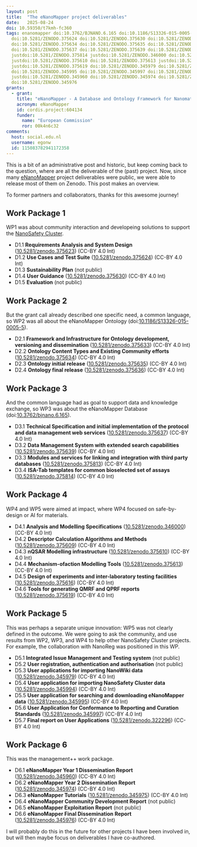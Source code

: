 ```yaml
---
layout: post
title:  "The eNanoMapper project deliverables"
date:   2025-08-24
doi: 10.59350/t7kmh-fc360
tags: enanomapper doi:10.3762/BJNANO.6.165 doi:10.1186/S13326-015-0005-5 doi:10.5281/ZENODO.375623
  doi:10.5281/ZENODO.375624 doi:10.5281/ZENODO.375630 doi:10.5281/ZENODO.375633
  doi:10.5281/ZENODO.375634 doi:10.5281/ZENODO.375635 doi:10.5281/ZENODO.375636
  doi:10.5281/ZENODO.375637 doi:10.5281/ZENODO.375639 doi:10.5281/ZENODO.375813
  justdoi:10.5281/ZENODO.375814 justdoi:10.5281/ZENODO.346000 doi:10.5281/ZENODO.375609
  justdoi:10.5281/ZENODO.375610 doi:10.5281/ZENODO.375613 justdoi:10.5281/ZENODO.375616
  justdoi:10.5281/ZENODO.375619 doi:10.5281/ZENODO.345979 doi:10.5281/ZENODO.345994
  doi:10.5281/ZENODO.345995 doi:10.5281/ZENODO.345997 doi:10.5281/ZENODO.322296
  justdoi:10.5281/ZENODO.345960 doi:10.5281/ZENODO.345974 doi:10.5281/ZENODO.345975
  doi:10.5281/ZENODO.345976
grants:
  - grant:
    title: "eNanoMapper - A Database and Ontology Framework for Nanomaterials Design and Safety Assessment"
    acronym: eNanoMapper
    id: cordis.project:604134
    funder:
      name: "European Commission"
      ror: 00k4n6c32
comments:
  host: social.edu.nl
  username: egonw
  id: 115083782941172358
---
```


This is a bit of an administrative post and historic, but keep coming back to the question, where are all the deliverable
of the (past) project. Now, since many [eNanoMapper](https://chem-bla-ics.linkedchemistry.info/tag/enanomapper) project
deliverables were public, we were able to release most of them on Zenodo. This post makes an overview.

To former partners and collaborators, thanks for this awesome journey!

## Work Package 1

WP1 was about community interaction and developeing solutions to support the [NanoSafety Cluster](https://www.nanosafetycluster.eu/).

* D1.1 **Requirements Analysis and System Design** ([10.5281/zenodo.375623](https://zenodo.org/record/375623)) (CC-BY 4.0 Int)
* D1.2 **Use Cases and Test Suite** ([10.5281/zenodo.375624](https://zenodo.org/record/375624)) (CC-BY 4.0 Int)
* D1.3 **Sustainability Plan** (not public)
* D1.4 **User Guidance** ([10.5281/zenodo.375630](https://zenodo.org/record/375630)) (CC-BY 4.0 Int)
* D1.5 **Evaluation** (not public)

## Work Package 2

But the grant call already described one specific need, a common language, so WP2 was all about the eNanoMapper Ontology (doi:[10.1186/S13326-015-0005-5](https://doi.org/10.1186/S13326-015-0005-5)).

* D2.1 **Framework and Infrastructure for Ontology development, versioning and dissemination** ([10.5281/zenodo.375633](https://zenodo.org/record/375633)) (CC-BY 4.0 Int)
* D2.2 **Ontology Content Types and Existing Community efforts** ([10.5281/zenodo.375634](https://zenodo.org/record/375634)) (CC-BY 4.0 Int)
* D2.3 **Ontology initial release** ([10.5281/zenodo.375635](https://zenodo.org/record/375635)) (CC-BY 4.0 Int)
* D2.4 **Ontology final release** ([10.5281/zenodo.375636](https://zenodo.org/record/375636)) (CC-BY 4.0 Int)

## Work Package 3

And the common language had as goal to support data and knowledge exchange, so WP3 was about the eNanoMapper Database (doi:[10.3762/bjnano.6.165](https://doi.org/10.3762/bjnano.6.165)).

* D3.1 **Technical Specification and initial implementation of the protocol and data management web services** ([10.5281/zenodo.375637](https://zenodo.org/record/375637)) (CC-BY 4.0 Int)
* D3.2 **Data Management System with extended search capabilities** ([10.5281/zenodo.375639](https://zenodo.org/record/375639)) (CC-BY 4.0 Int)
* D3.3 **Modules and services for linking and integration with third party databases** ([10.5281/zenodo.375813](https://zenodo.org/record/375813)) (CC-BY 4.0 Int)
* D3.4 **ISA-Tab templates for common bioselected set of assays** ([10.5281/zenodo.375814](https://zenodo.org/record/375814)) (CC-BY 4.0 Int)

## Work Package 4

WP4 and WP5 were aimed at impact, where WP4 focused on safe-by-design or AI for materials.

* D4.1 **Analysis and Modelling Specifications** ([10.5281/zenodo.346000](https://zenodo.org/record/346000)) (CC-BY 4.0 Int)
* D4.2 **Descriptor Calculation Algorithms and Methods** ([10.5281/zenodo.375609](https://zenodo.org/record/375609)) (CC-BY 4.0 Int)
* D4.3 **nQSAR Modelling infrastructure** ([10.5281/zenodo.375610](https://zenodo.org/record/375610)) (CC-BY 4.0 Int)
* D4.4 **Mechanism-ofaction Modelling Tools** ([10.5281/zenodo.375613](https://zenodo.org/record/375613)) (CC-BY 4.0 Int)
* D4.5 **Design of experiments and inter-laboratory testing facilities** ([10.5281/zenodo.375616](https://zenodo.org/record/375616)) (CC-BY 4.0 Int)
* D4.6 **Tools for generating QMRF and QPRF reports** ([10.5281/zenodo.375619](https://zenodo.org/record/375619)) (CC-BY 4.0 Int)

## Work Package 5

This was perhaps a separate unique innovation: WP5 was not clearly defined in the outcome. We were going to ask
the community, and use results from WP2, WP3, and WP4 to help other NanoSafety Cluster projects. For example, the collaboration
with NanoReg was positioned in this WP.

* D5.1 **Integrated Issue Management and Testing system** (not public)
* D5.2 **User registration, authentication and authorisation** (not public)
* D5.3 **User applications for importing NanoWiki data** ([10.5281/zenodo.345979](https://zenodo.org/record/345979)) (CC-BY 4.0 Int)
* D5.4 **User application for importing NanoSafety Cluster data** ([10.5281/zenodo.345994](https://zenodo.org/record/345994)) (CC-BY 4.0 Int)
* D5.5 **User application for searching and downloading eNanoMapper data** ([10.5281/zenodo.345995](https://zenodo.org/record/345995)) (CC-BY 4.0 Int)
* D5.6 **User Application for Conformance to Reporting and Curation Standards** ([10.5281/zenodo.345997](https://zenodo.org/record/345997)) (CC-BY 4.0 Int)
* D5.7 **Final report on User Applications** ([10.5281/zenodo.322296](https://zenodo.org/record/322296)) (CC-BY 4.0 Int)

## Work Package 6

This was the management++ work package.

* D6.1 **eNanoMapper Year 1 Dissemination Report** ([10.5281/zenodo.345960](https://zenodo.org/record/345960)) (CC-BY 4.0 Int)
* D6.2 **eNanoMapper Year 2 Dissemination Report** ([10.5281/zenodo.345974](https://zenodo.org/record/345974)) (CC-BY 4.0 Int)
* D6.3 **eNanoMapper Tutorials** ([10.5281/zenodo.345975](https://zenodo.org/record/345975)) (CC-BY 4.0 Int)
* D6.4 **eNanoMapper Community Development Report** (not public)
* D6.5 **eNanoMapper Exploitation Report** (not public)
* D6.6 **eNanoMapper Final Dissemination Report** ([10.5281/zenodo.345976](https://zenodo.org/record/345976)) (CC-BY 4.0 Int)

I will probably do this in the future for other projects I have been involved in, but will
then maybe focus on deliverables I have co-authored.
